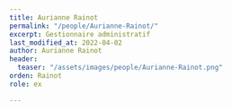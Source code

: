 ```yaml
---
title: Aurianne Rainot
permalink: "/people/Aurianne-Rainot/"
excerpt: Gestionnaire administratif
last_modified_at: 2022-04-02
author: Aurianne Rainot
header:
  teaser: "/assets/images/people/Aurianne-Rainot.png"
orden: Rainot
role: ex

---
```


